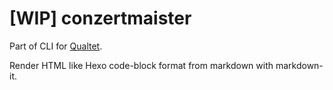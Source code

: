 # [WIP] conzertmaister

Part of CLI for [Qualtet](https://github.com/yoshinorin/qualtet).

Render HTML like Hexo code-block format from markdown with markdown-it.
